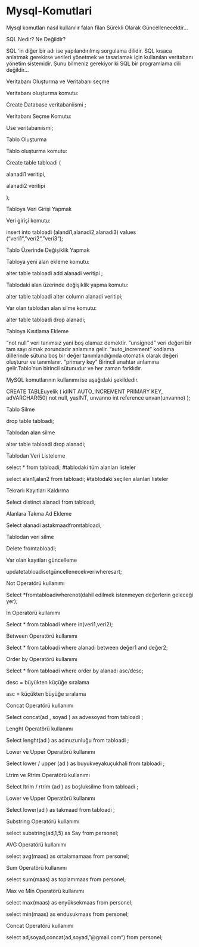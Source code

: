 # Mysql-Komutlari
Mysql komutları nasıl kullanılır falan filan Sürekli Olarak Güncellenecektir... 


SQL Nedir? Ne Değildir?

SQL ‘in diğer bir adı ise yapılandırılmış sorgulama dilidir. SQL kısaca anlatmak gerekirse verileri yönetmek ve tasarlamak için kullanılan veritabanı yönetim sistemidir. Şunu bilmeniz gerekiyor ki SQL bir programlama dili değildir…



Veritabanı Oluşturma ve Veritabanı seçme

Veritabanı oluşturma komutu:

Create Database veritabaniismi ;


Veritabanı Seçme Komutu:

Use veritabanıismi;



Tablo Oluşturma

Tablo oluşturma komutu:

Create table tabloadi (

alanadi1 veritipi,

alanadi2 veritipi

);



Tabloya Veri Girişi Yapmak

Veri girişi komutu:

insert into tabloadi (alandi1,alanadi2,alanadi3) values (“veri1“,”veri2“,”veri3“);



Tablo Üzerinde Değişiklik Yapmak

Tabloya yeni alan ekleme komutu:

alter table tabloadi add alanadi veritipi ;


Tablodaki alan üzerinde değişiklik yapma komutu:

alter table tabloadi alter column alanadi veritipi;


Var olan tablodan alan silme komutu:

alter table tabloadi drop alanadi;



Tabloya Kısıtlama Ekleme

“not null” veri tanımsız yani boş olamaz demektir.
“unsigned” veri değeri bir tam sayı olmak zorundadır anlamına gelir.
“auto_increment” kodlama dillerinde sütuna boş bir değer tanımlandığında otomatik olarak değeri oluşturur ve tanımlanır.
“primary key” Birincil anahtar anlamına gelir.Tablo’nun birincil sütunudur ve her zaman farklıdır.

MySQL komutlarının kullanımı ise aşağıdaki şekildedir.

CREATE TABLEuyelik (
idINT AUTO_INCREMENT PRIMARY KEY,
adVARCHAR(50) not null,
yasINT,
unvanno int reference unvan(unvanno)
);


Tablo Silme

drop table tabloadi;


Tablodan alan silme

alter table tabloadi drop alanadi;


Tablodan Veri Listeleme

select * from  tabloadi; #tablodaki tüm alanları listeler

select alan1,alan2 from tabloadi; #tablodaki seçilen alanlari listeler


Tekrarlı Kayıtları Kaldırma

Select distinct alanadi from tabloadi;


Alanlara Takma Ad Ekleme

Select alanadi astakmaadfromtabloadi;


Tablodan veri silme

Delete fromtabloadi;


Var olan kayıtları güncelleme

updatetabloadisetgüncellenecekveriwheresart;


Not Operatörü kullanımı

Select *fromtabloadiwherenot(dahil edilmek istenmeyen değerlerin geleceği yer);


İn Operatörü kullanımı

Select * from tabloadi where in(veri1,veri2);


Between Operatörü kullanımı

Select  * from tabloadi where alanadi between değer1 and değer2;


Order by Operatörü kullanımı

Select  * from tabloadi where order by alanadi asc/desc;

desc = büyükten küçüğe sıralama

asc = küçükten büyüğe sıralama


Concat Operatörü kullanımı

Select  concat(ad , soyad ) as advesoyad from tabloadi ;


Lenght Operatörü kullanımı

Select  lenght(ad  ) as adınuzunluğu from tabloadi ;


Lower ve Upper Operatörü kullanımı

Select  lower / upper (ad ) as buyukveyakuçukhali from tabloadi ;


Ltrim ve Rtrim Operatörü kullanımı

Select  ltrim / rtrim (ad ) as boşluksilme from tabloadi ;


Lower ve Upper Operatörü kullanımı

Select  lower(ad ) as takmaad from tabloadi ;


Substring Operatörü kullanımı

select substring(ad,1,5) as Say from personel;


AVG Operatörü kullanımı

select avg(maas) as ortalamamaas from personel;


Sum Operatörü kullanımı

select sum(maas) as toplammaas from personel;


Max ve Min Operatörü kullanımı

select max(maas) as enyüksekmaas from personel;

select min(maas) as endusukmaas from personel;


Concat Operatörü kullanımı

select ad,soyad,concat(ad,soyad,”@gmail.com“) from personel;

 
